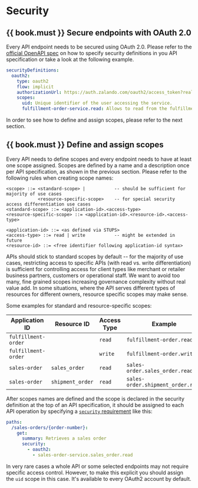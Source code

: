 # Security

## {{ book.must }} Secure endpoints with OAuth 2.0

Every API endpoint needs to be secured using OAuth 2.0. Please refer to the 
[official OpenAPI spec](https://github.com/OAI/OpenAPI-Specification/blob/master/versions/2.0.md#security-definitions-object)
on how to specify security definitions in you API specification or take a look at the following example.

```yaml
securityDefinitions:
  oauth2:
    type: oauth2
    flow: implicit
    authorizationUrl: https://auth.zalando.com/oauth2/access_token?realm=services
    scopes:
      uid: Unique identifier of the user accessing the service.
      fulfillment-order-service.read: Allows to read from the fulfillment order service.
```

In order to see how to define and assign scopes, please refer to the next section.

## {{ book.must }} Define and assign scopes

Every API needs to define scopes and every endpoint needs to have at least one scope assigned. Scopes are defined by a name and a description once per API specification, as shown in the previous section. Please refer to the following rules when creating scope names:

```
<scope> ::= <standard-scope> |           -- should be sufficient for majority of use cases 
            <resource-specific-scope>    -- for special security access differentiation use cases 
<standard-scope> ::= <application-id>.<access-type> 
<resource-specific-scope> ::= <application-id>.<resource-id>.<access-type>

<application-id> ::= <as defined via STUPS>
<access-type> ::= read | write           -- might be extended in future
<resource-id> ::= <free identifier following application-id syntax>
```

APIs should stick to standard scopes by default -- for the majority of use cases, restricting access to specific APIs (with read vs. write differentiation) is sufficient for controlling access for client types like merchant or retailer business partners, customers or operational staff. We want to avoid too many, fine grained scopes increasing governance complexity without real value add. In some situations, where the API serves different types of resources for different owners, resource specific scopes may make sense.

Some examples for standard and resource-specific scopes:

| Application ID      | Resource ID      | Access Type | Example                           |
|---------------------|------------------|-------------|-----------------------------------|
| `fulfillment-order` |                  | `read`      | `fulfillment-order.read`          |
| `fulfillment-order` |                  | `write`     | `fulfillment-order.write`         |
| `sales-order`       | `sales_order`    | `read`      | `sales-order.sales_order.read`    |
| `sales-order`       | `shipment_order` | `read`      | `sales-order.shipment_order.read` |

After scopes names are defined and the scope is declared in the security definition at the top of an API specification, it should be assigned to each API operation by specifying a [`security` requirement](https://github.com/OAI/OpenAPI-Specification/blob/master/versions/2.0.md#securityRequirementObject) like this:

```yaml
paths:
  /sales-orders/{order-number}:
    get:
      summary: Retrieves a sales order
      security:
        - oauth2:
          - sales-order-service.sales_order.read
```

In very rare cases a whole API or some selected endpoints may not require specific access control. However, to make this explicit you should assign the `uid` scope in this case. It's available to every OAuth2 account by default.
